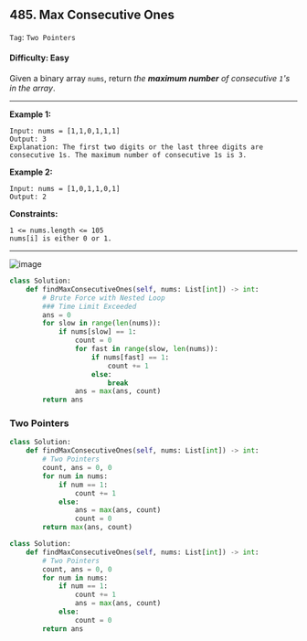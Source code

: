 ## 485. Max Consecutive Ones


```Tag```: ```Two Pointers```

#### Difficulty: Easy

Given a binary array ```nums```, return _the __maximum number__ of consecutive ```1```'s in the array_.

---

__Example 1:__
```
Input: nums = [1,1,0,1,1,1]
Output: 3
Explanation: The first two digits or the last three digits are consecutive 1s. The maximum number of consecutive 1s is 3.
```

__Example 2:__
```
Input: nums = [1,0,1,1,0,1]
Output: 2
```

__Constraints:__
```
1 <= nums.length <= 105
nums[i] is either 0 or 1.
```

---

![image](https://leetcode.com/problems/max-consecutive-ones/solutions/409193/Figures/485/485_Max_Consecutive_Ones_1.png)

```Python
class Solution:
    def findMaxConsecutiveOnes(self, nums: List[int]) -> int:
        # Brute Force with Nested Loop
        ### Time Limit Exceeded
        ans = 0
        for slow in range(len(nums)):
            if nums[slow] == 1:
                count = 0
                for fast in range(slow, len(nums)):
                    if nums[fast] == 1:
                        count += 1
                    else:
                        break
                ans = max(ans, count)
        return ans
```

### Two Pointers

```Python
class Solution:
    def findMaxConsecutiveOnes(self, nums: List[int]) -> int:
        # Two Pointers
        count, ans = 0, 0
        for num in nums:
            if num == 1:
                count += 1
            else:
                ans = max(ans, count)
                count = 0
        return max(ans, count)
```
```Python
class Solution:
    def findMaxConsecutiveOnes(self, nums: List[int]) -> int:
        # Two Pointers
        count, ans = 0, 0
        for num in nums:
            if num == 1:
                count += 1
                ans = max(ans, count)
            else:
                count = 0
        return ans
```
